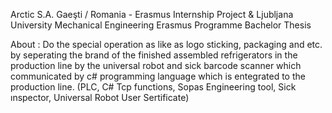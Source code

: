 Arctic S.A. Gaeşti / Romania - Erasmus Internship Project & Ljubljana University Mechanical Engineering Erasmus Programme Bachelor Thesis

About : Do the special operation as like as logo sticking, packaging and etc. by seperating
the brand of the finished assembled refrigerators in the production line by the
universal robot and sick barcode scanner which communicated by c# programming
language which is entegrated to the production line. (PLC, C# Tcp functions,
Sopas Engineering tool, Sick ınspector, Universal Robot User Sertificate)
